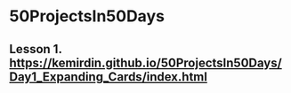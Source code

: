 # 50ProjectsIn50Days

##  Lesson 1. https://kemirdin.github.io/50ProjectsIn50Days/Day1_Expanding_Cards/index.html




